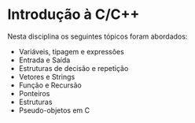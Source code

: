 # Introdução à C/C++
Nesta disciplina os seguintes tópicos foram abordados:
- Variáveis, tipagem e expressões
- Entrada e Saída
- Estruturas de decisão e repetição
- Vetores e Strings
- Função e Recursão
- Ponteiros
- Estruturas
- Pseudo-objetos em C
